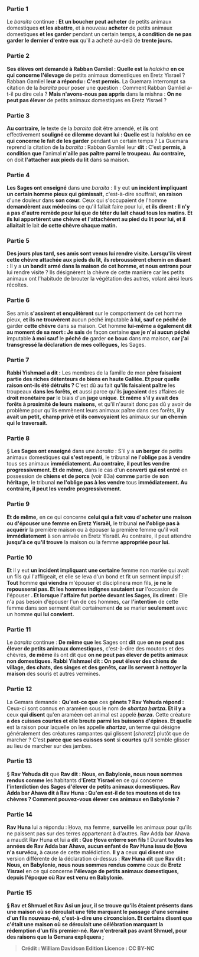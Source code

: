 
### Partie 1
Le <i>baraita</i> continue : <b>Et un boucher peut acheter</b> de petits animaux domestiques <b>et les abattre</b>, et à nouveau <b>acheter</b> de petits animaux domestiques <b>et les garder</b> pendant un certain temps, <b>à condition de ne pas garder le dernier d'entre eux</b> qu'il a acheté au-delà de <b>trente jours.</b>

### Partie 2
<b>Ses élèves ont demandé à Rabban Gamliel : Quelle est</b> la <i>halakha</i> <b>en ce qui concerne l'élevage</b> de petits animaux domestiques en Eretz Yisrael ? Rabban Gamliel <b>leur a répondu : C'est permis.</b> La Guemara interrompt sa citation de la <i>baraita</i> pour poser une question : Comment Rabban Gamliel a-t-il pu dire cela ? <b>Mais n'avons-nous pas appris</b> dans la mishna : <b>On ne peut pas élever</b> de petits animaux domestiques en Eretz Yisrael ?

### Partie 3
<b>Au contraire,</b> le texte de la <i>baraita</i> doit être amendé, et <b>ils</b> ont effectivement <b>souligné ce dilemme devant lui : Quelle est</b> la <i>halakha</i> <b>en ce qui concerne le fait de les garder</b> pendant un certain temps ? La Guemara reprend la citation de la <i>baraita</i> : Rabban Gamliel leur <b>dit : </b> C'est <b>permis, à condition que</b> l'animal <b>n'aille pas paître parmi le troupeau. Au contraire,</b> on doit <b>l'attacher aux pieds du lit</b> dans sa maison.

### Partie 4
<b>Les Sages ont enseigné</b> dans une <i>baraita</i> : Il y eut <b>un incident impliquant un certain homme pieux qui gémissait,</b> c'est-à-dire souffrait, <b>en raison</b> d'une douleur dans <b>son cœur.</b> Ceux qui s'occupaient de l'homme <b>demandèrent aux médecins</b> ce qu'il fallait faire pour lui, <b>et ils dirent : Il n'y a pas d'autre remède pour lui que de téter du lait chaud tous les matins. Et ils lui apportèrent une chèvre et l'attachèrent au pied du lit pour lui, et il allaitait</b> le lait <b>de cette chèvre chaque matin.</b>

### Partie 5
<b>Des jours plus tard, ses amis sont venus lui rendre visite. Lorsqu'ils virent cette chèvre attachée aux pieds du lit, ils rebroussèrent chemin en disant :</b> Il y a <b>un bandit armé dans la <b>maison de cet</b> homme, et nous entrons pour</b> lui rendre visite ? </b> Ils désignèrent la chèvre de cette manière car les petits animaux ont l'habitude de brouter la végétation des autres, volant ainsi leurs récoltes.

### Partie 6
Ses amis <b>s'assirent et enquêtèrent</b> sur le comportement de cet homme pieux, <b>et ils ne trouvèrent</b> aucun péché imputable <b>à lui, sauf ce péché de</b> garder <b>cette chèvre</b> dans sa maison. Cet homme <b>lui-même a également dit au moment de sa mort : Je sais</b> de façon certaine <b>que je n'ai aucun péché</b> imputable <b>à moi sauf</b> le <b>péché de</b> garder <b>ce bouc</b> dans ma maison, <b>car j'ai transgressé la déclaration de mes collègues,</b> les Sages.

### Partie 7
<b>Rabbi Yishmael a dit :</b> Les membres de la famille de mon <b>père faisaient partie des riches détenteurs de biens en haute Galilée. Et pour quelle raison ont-ils été détruits ? </b> C'est dû au fait <b>qu'ils faisaient paître</b> les troupeaux <b>dans les forêts, et</b> aussi parce qu'ils <b>jugeaient</b> des affaires de <b>droit monétaire par</b> le biais d'un <b>juge unique</b>. <b>Et même s'il y avait des forêts à proximité de leurs maisons,</b> et qu'il n'aurait donc pas dû y avoir de problème pour qu'ils emmènent leurs animaux paître dans ces forêts, <b>il y avait un petit,</b> <b>champ privé et ils convoyaient</b> les animaux sur <b>un chemin qui le traversait.</b>

### Partie 8
§ <b>Les Sages ont enseigné</b> dans une <i>baraita</i> : S'il y a <b>un berger</b> de petits animaux domestiques <b>qui s'est repenti,</b> le tribunal <b>ne l'oblige pas à vendre</b> tous ses animaux <b>immédiatement. Au contraire, il peut les vendre</b> <b>progressivement. Et de même,</b> dans le cas d'un <b>converti qui est entré</b> en possession de <b>chiens et de porcs</b> (voir 83a) <b>comme</b> partie de <b>son héritage,</b> le tribunal <b>ne l'oblige pas à les vendre</b> tous <b>immédiatement. Au contraire, il peut les vendre</b> <b>progressivement.</b>

### Partie 9
<b>Et de même,</b> en ce qui concerne <b>celui qui a fait vœu d'acheter une maison ou d'épouser une femme en Eretz Yisraël,</b> le tribunal <b>ne l'oblige pas à acquérir</b> la première maison ou à épouser la première femme qu'il voit <b>immédiatement</b> à son arrivée en Eretz Yisraël. Au contraire, il peut attendre <b>jusqu'à ce qu'il trouve</b> la maison ou la femme <b>appropriée pour lui.</b>

### Partie 10
<b>Et</b> il y eut <b>un incident impliquant une certaine</b> femme non mariée qui avait un fils qui l'affligeait, et elle se leva d'un bond et fit un serment</b> impulsif : <b>Tout</b> homme <b>qui viendra</b> m'épouser et disciplinera mon fils, <b>je ne le repousserai pas. Et les hommes indignes sautaient sur</b> l'occasion de l'épouser <b>. Et lorsque l'affaire fut portée devant les Sages, ils dirent :</b> Elle n'a pas besoin d'épouser l'un de ces hommes, car <b>l'intention</b> de cette femme dans son serment était certainement <b>de</b> se marier <b>seulement</b> avec un homme <b>qui lui convient.</b>

### Partie 11
Le <i>baraita</i> continue : <b>De même que</b> les Sages ont <b>dit</b> que <b>on ne peut pas élever de petits animaux domestiques,</b> c'est-à-dire des moutons et des chèvres, <b>de même</b> ils ont dit</b> que <b>on ne peut pas élever de petits animaux non domestiques. Rabbi Yishmael dit : On peut élever des chiens de village, des chats, des singes et des genêts, car ils servent à nettoyer la maison</b> des souris et autres vermines.

### Partie 12
La Gemara demande : <b>Qu'est-ce que</b> ces <b>génets ? Rav Yehuda répond : </b> Ceux-ci sont connus en araméen sous le nom de <b><i>shartza ḥartza</i>. Et il y a</b> ceux <b>qui disent</b> qu'en araméen cet animal est appelé <b><i>ḥarza</i>.</b> Cette créature <b>a des cuisses courtes et elle broute parmi les buissons d'épines. Et quelle</b> est la raison pour laquelle on les appelle <b><i>shartza</i>,</b> un terme qui désigne généralement des créatures rampantes qui glissent [<i>shoretz</i>] plutôt que de marcher ? C'est <b>parce que ses cuisses sont</b> si <b>courtes</b> qu'il semble glisser au lieu de marcher sur des jambes.

### Partie 13
§ <b>Rav Yehuda dit</b> que <b>Rav dit : Nous, en Babylonie, nous nous sommes rendus comme</b> les habitants d'<b>Eretz Yisrael</b> en ce qui concerne <b>l'interdiction des Sages d'élever de <b>petits animaux domestiques</b>. Rav Adda bar Ahava dit à Rav Huna : Qu'en est-il de tes moutons et de tes chèvres ? Comment pouvez-vous élever ces animaux en Babylonie ?

### Partie 14
Rav Huna</b> lui a répondu : Ḥova,</b> ma femme, <b>surveille</b> les animaux pour qu'ils ne paissent pas sur des terres appartenant à d'autres. Rav Adda bar Ahava a maudit Rav Huna et lui a <b>dit : Que Ḥova enterre son fils !</b> Durant <b>toutes les années de Rav Adda bar Ahava, aucun enfant de Rav Huna issu de Ḥova n'a survécu,</b> à cause de cette malédiction. <b>Il y a</b> ceux <b>qui disent</b> une version différente de la déclaration ci-dessus : <b>Rav Huna dit</b> que <b>Rav dit : Nous, en Babylonie, nous nous sommes rendus comme</b> ceux de <b>Eretz Yisrael</b> en ce qui concerne <b>l'élevage de <b>petits animaux domestiques, depuis</b> l'époque <b>où Rav est venu en Babylonie.</b>

### Partie 15
§ <b>Rav et Shmuel et Rav Asi</b> un jour, <b>il se trouve qu'ils étaient</b> présents <b>dans une maison</b> où se déroulait une fête marquant le passage <b>d'une semaine d'un <b>fils nouveau-né,</b> c'est-à-dire une circoncision. <b>Et certains disent que c'était une maison</b> où se déroulait une célébration marquant la <b>rédemption</b> d'un <b>fils premier-né. Rav</b> n'entrerait <b>pas avant Shmuel,</b> pour des raisons que la Gemara expliquera ;

>Crédit : William Davidson Edition
>Licence : CC BY-NC